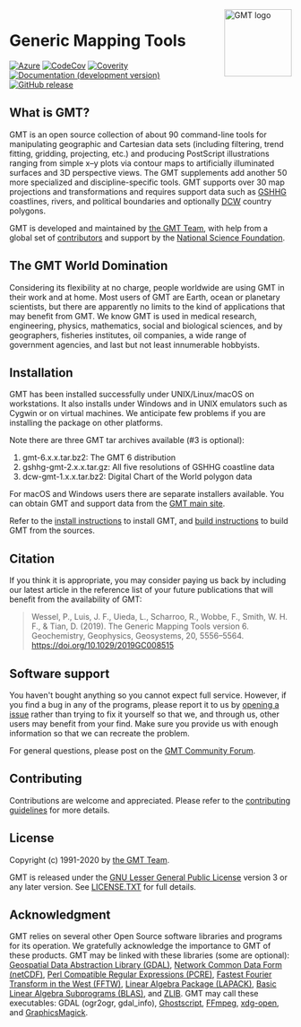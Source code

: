 <a href="https://www.generic-mapping-tools.org/">
    <img src="https://www.generic-mapping-tools.org/_static/gmt-logo.png" alt="GMT logo" title="GMT" align="right" height="120" />
</a>

# Generic Mapping Tools

[![Azure](https://dev.azure.com/GenericMappingTools/GMT/_apis/build/status/GenericMappingTools.gmt?branchName=master)](https://dev.azure.com/GenericMappingTools/GMT/_build/latest?definitionId=2&branchName=master)
[![CodeCov](https://img.shields.io/codecov/c/github/GenericMappingTools/gmt.svg)](https://codecov.io/gh/GenericMappingTools/gmt/)
[![Coverity](https://scan.coverity.com/projects/7153/badge.svg)](https://scan.coverity.com/projects/gmt)
[![Documentation (development version)](https://img.shields.io/badge/docs-development-green.svg)](http://docs.generic-mapping-tools.org/dev/)
[![GitHub release](https://img.shields.io/github/release/GenericMappingTools/gmt)](https://github.com/GenericMappingTools/gmt/releases)

## What is GMT?

GMT is an open source collection of about 90 command-line tools for manipulating
geographic and Cartesian data sets (including filtering, trend fitting, gridding,
projecting, etc.) and producing PostScript illustrations ranging from simple x–y
plots via contour maps to artificially illuminated surfaces and 3D perspective
views. The GMT supplements add another 50 more specialized and discipline-specific
tools. GMT supports over 30 map projections and transformations and requires
support data such as [GSHHG](http://www.soest.hawaii.edu/pwessel/gshhg/)
coastlines, rivers, and political boundaries and optionally
[DCW](http://www.soest.hawaii.edu/pwessel/dcw) country polygons.

GMT is developed and maintained by [the GMT Team](AUTHORS.md),
with help from a global set of [contributors](AUTHORS.md)
and support by the [National Science Foundation](http://www.nsf.gov/).

## The GMT World Domination

Considering its flexibility at no charge, people worldwide are using GMT in their
work and at home. Most users of GMT are Earth, ocean or planetary scientists, but
there are apparently no limits to the kind of applications that may benefit from
GMT. We know GMT is used in medical research, engineering, physics, mathematics,
social and biological sciences, and by geographers, fisheries institutes, oil
companies, a wide range of government agencies, and last but not least innumerable
hobbyists.

## Installation

GMT has been installed successfully under UNIX/Linux/macOS on workstations.  It
also installs under Windows and in UNIX emulators such as Cygwin or on virtual
machines.  We anticipate few problems if you are installing the package on
other platforms.

Note there are three GMT tar archives available (#3 is optional):

1. gmt-6.x.x.tar.bz2:          The GMT 6 distribution
2. gshhg-gmt-2.x.x.tar.gz:     All five resolutions of GSHHG coastline data
3. dcw-gmt-1.x.x.tar.bz2:      Digital Chart of the World polygon data

For macOS and Windows users there are separate installers available.
You can obtain GMT and support data from the [GMT main site](https://www.generic-mapping-tools.org).

Refer to the [install instructions](INSTALL.md) to install GMT,
and [build instructions](BUILDING.md) to build GMT from the sources.

## Citation

If you think it is appropriate, you may consider paying us back by including
our latest article in the reference list of your future publications that
will benefit from the availability of GMT:

> Wessel, P., Luis, J. F., Uieda, L., Scharroo, R., Wobbe, F., Smith, W. H. F., & Tian, D. (2019).
> The Generic Mapping Tools version 6. Geochemistry, Geophysics, Geosystems, 20, 5556–5564.
> https://doi.org/10.1029/2019GC008515

## Software support

You haven't bought anything so you cannot expect full service.  However, if
you find a bug in any of the programs, please report it to us by
[opening a issue](https://github.com/GenericMappingTools/gmt/issues/)
rather than trying to fix it yourself so that we, and through us,
other users may benefit from your find.  Make sure you
provide us with enough information so that we can recreate the problem.

For general questions, please post on the
[GMT Community Forum](https://forum.generic-mapping-tools.org/).

## Contributing

Contributions are welcome and appreciated. Please refer to the [contributing guidelines](CONTRIBUTING.md) for more details.

## License

Copyright (c) 1991-2020 by [the GMT Team](AUTHORS.md).

GMT is released under the
[GNU Lesser General Public License](http://www.gnu.org/licenses/lgpl.html)
version 3 or any later version. See [LICENSE.TXT](LICENSE.TXT) for full details.

## Acknowledgment

GMT relies on several other Open Source software libraries and programs for its
operation.  We gratefully acknowledge the importance to GMT of these products.
GMT may be linked with these libraries (some are optional):
[Geospatial Data Abstraction Library (GDAL)](https://gdal.org),
[Network Common Data Form (netCDF)](https://www.unidata.ucar.edu/software/netcdf/),
[Perl Compatible Regular Expressions (PCRE)](https://www.pcre.org), 
[Fastest Fourier Transform in the West (FFTW)](http://www.fftw.org),
[Linear Algebra Package (LAPACK)](http://www.netlib.org/lapack/),
[Basic Linear Algebra Subprograms (BLAS)](http://www.netlib.org/blas/), and
[ZLIB](https://www.zlib.net). GMT may call these executables:
GDAL (ogr2ogr, gdal_info), [Ghostscript](https://www.ghostscript.com),
[FFmpeg](https://www.ffmpeg.org),
[xdg-open](https://www.freedesktop.org/wiki/Software/xdg-utils/), and
[GraphicsMagick](http://www.graphicsmagick.org).
